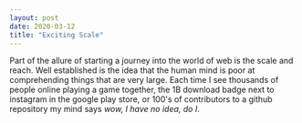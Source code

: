 ```yaml
---
layout: post
date: 2020-03-12
title: "Exciting Scale"
---
```


Part of the allure of starting a journey into the world of web is the scale and reach. Well established is the idea that the human mind is poor at comprehending things that are very large. Each time I see thousands of people online playing a game together, the 1B download badge next to instagram in the google play store, or 100's of contributors to a github repository my mind says _wow, I have no idea, do I_.  
